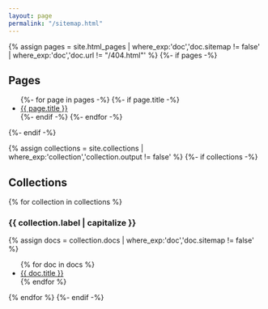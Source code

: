 ```yaml
---
layout: page
permalink: "/sitemap.html"
---
```


<!-- Pages -->
{% assign pages = site.html_pages | where_exp:'doc','doc.sitemap != false' | where_exp:'doc','doc.url != "/404.html"' %}
{%- if pages -%}
## Pages
<ul>
{%- for page in pages -%}
    {%- if page.title -%}
    <li>
        <a href="{{ page.url | absolute_url }}" title="{{ page.title }}">{{ page.title }}</a>
    </li>
    {%- endif -%}
{%- endfor -%}
</ul>
{%- endif -%}

<!-- Collections -->
{% assign collections = site.collections | where_exp:'collection','collection.output != false' %}
{%- if collections -%}
## Collections
{% for collection in collections %}
<h3>{{ collection.label | capitalize }}</h3>
  {% assign docs = collection.docs | where_exp:'doc','doc.sitemap != false' %}
  <ul>
  {% for doc in docs %}
    <li>
        <a href="{{ doc.url | replace:'/index.html','/' | absolute_url | xml_escape }}" title="{{ doc.title }}">{{ doc.title }}</a>
    </li>
  {% endfor %}
  </ul>
{% endfor %}
{%- endif -%}